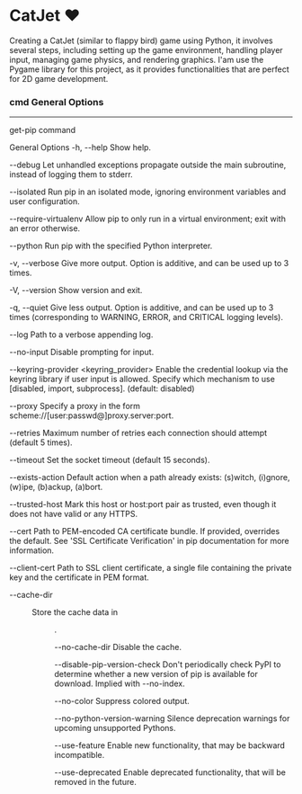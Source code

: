 # CatJet ❤️
Creating a CatJet (similar to flappy bird) game using Python, it involves several steps, including setting up the game environment, handling player input, managing game physics, and rendering graphics. I'am use the Pygame library for this project, as it provides functionalities that are perfect for 2D game development.

### cmd General Options 
<hr>
get-pip command

General Options
  -h, --help                  Show help.
  
  --debug                     Let unhandled exceptions propagate outside the main subroutine, instead of logging them
                              to stderr.
                              
  --isolated                  Run pip in an isolated mode, ignoring environment variables and user configuration.
  
  --require-virtualenv        Allow pip to only run in a virtual environment; exit with an error otherwise.
  
  --python <python>           Run pip with the specified Python interpreter.

  -v, --verbose               Give more output. Option is additive, and can be used up to 3 times.
  
  -V, --version               Show version and exit.
  
  -q, --quiet                 Give less output. Option is additive, and can be used up to 3 times (corresponding to
                              WARNING, ERROR, and CRITICAL logging levels).
                              
  --log <path>                Path to a verbose appending log.
  
  --no-input                  Disable prompting for input.
  
  --keyring-provider <keyring_provider>
                              Enable the credential lookup via the keyring library if user input is allowed. Specify
                              which mechanism to use [disabled, import, subprocess]. (default: disabled)
                              
  --proxy <proxy>             Specify a proxy in the form scheme://[user:passwd@]proxy.server:port.
  
  --retries <retries>         Maximum number of retries each connection should attempt (default 5 times).
  
  --timeout <sec>             Set the socket timeout (default 15 seconds).
  
  --exists-action <action>    Default action when a path already exists: (s)witch, (i)gnore, (w)ipe, (b)ackup,
                              (a)bort.
                              
  --trusted-host <hostname>   Mark this host or host:port pair as trusted, even though it does not have valid or any
                              HTTPS.
                              
  --cert <path>               Path to PEM-encoded CA certificate bundle. If provided, overrides the default. See 'SSL
                              Certificate Verification' in pip documentation for more information.
                              
  --client-cert <path>        Path to SSL client certificate, a single file containing the private key and the
                              certificate in PEM format.
                              
  --cache-dir <dir>           Store the cache data in <dir>.
  
  --no-cache-dir              Disable the cache.
  
  --disable-pip-version-check
                              Don't periodically check PyPI to determine whether a new version of pip is available for
                              download. Implied with --no-index.
                              
  --no-color                  Suppress colored output.
  
  --no-python-version-warning
                              Silence deprecation warnings for upcoming unsupported Pythons.
                              
  --use-feature <feature>     Enable new functionality, that may be backward incompatible.
  
  --use-deprecated <feature>  Enable deprecated functionality, that will be removed in the future.
